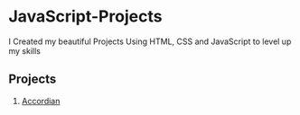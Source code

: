 # JavaScript-Projects
I Created my beautiful Projects Using HTML, CSS and JavaScript to level up my skills

## Projects 

1. 	[Accordian](https://iamahsan512.github.io/JavaScript-Projects/Accordian/)
